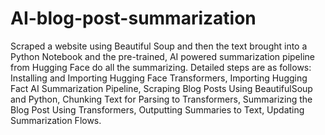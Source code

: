 # AI-blog-post-summarization
Scraped a website using Beautiful Soup and then the text brought into a Python Notebook and the pre-trained, AI powered summarization pipeline from Hugging Face do all the summarizing. Detailed steps are as follows:
Installing and Importing Hugging Face Transformers,
Importing Hugging Fact AI Summarization Pipeline,
Scraping Blog Posts Using BeautifulSoup and Python,
Chunking Text for Parsing to Transformers,
Summarizing the Blog Post Using Transformers,
Outputting Summaries to Text,
Updating Summarization Flows.

